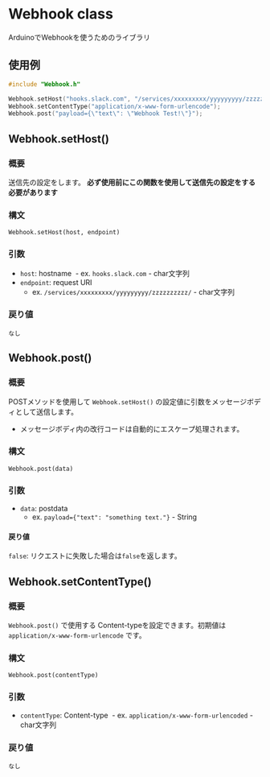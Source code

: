 # Webhook class

ArduinoでWebhookを使うためのライブラリ

## 使用例

```cpp
#include "Webhook.h"

Webhook.setHost("hooks.slack.com", "/services/xxxxxxxxx/yyyyyyyyy/zzzzzzzzzz/");
Webhook.setContentType("application/x-www-form-urlencode");
Webhook.post("payload={\"text\": \"Webhook Test!\"}");
```

## Webhook.setHost()
### 概要
送信先の設定をします。 **必ず使用前にこの関数を使用して送信先の設定をする必要があります**
### 構文
`Webhook.setHost(host, endpoint)`

### 引数
- `host`: hostname 
  - ex. `hooks.slack.com` - char文字列
- `endpoint`: request URI
  - ex. `/services/xxxxxxxxx/yyyyyyyyy/zzzzzzzzzz/` - char文字列

### 戻り値
`なし`

## Webhook.post()
### 概要
POSTメソッドを使用して `Webhook.setHost()` の設定値に引数をメッセージボディとして送信します。
 - メッセージボディ内の改行コードは自動的にエスケープ処理されます。

### 構文
`Webhook.post(data)`

### 引数
- `data`: postdata
  - ex. `payload={"text": "something text."}` - String

#### 戻り値
`false`: リクエストに失敗した場合は`false`を返します。

## Webhook.setContentType()
### 概要
`Webhook.post()` で使用する Content-typeを設定できます。初期値は `application/x-www-form-urlencode` です。

### 構文
`Webhook.post(contentType)`

### 引数
- `contentType`: Content-type
  - ex. `application/x-www-form-urlencoded` - char文字列

### 戻り値
`なし`
